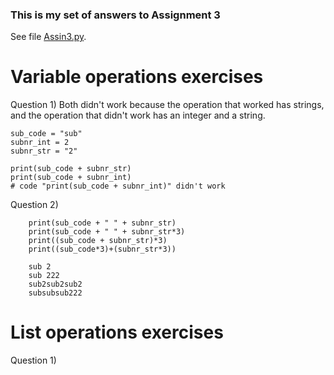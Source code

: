 ### This is my set of answers to Assignment 3

See file [Assin3.py](https://github.com/kp272/Computer-Programming-for-Psychology/edit/main/Assignment3/Assin3.py).

# Variable operations exercises

Question 1) Both didn't work because the operation that worked has strings, and the operation that didn't work has an integer and a string. 
```
sub_code = "sub"
subnr_int = 2
subnr_str = "2"

print(sub_code + subnr_str)
print(sub_code + subnr_int)
# code "print(sub_code + subnr_int)" didn't work
```
Question 2) 
```
    print(sub_code + " " + subnr_str)
    print(sub_code + " " + subnr_str*3) 
    print((sub_code + subnr_str)*3)
    print((sub_code*3)+(subnr_str*3))

    sub 2
    sub 222
    sub2sub2sub2
    subsubsub222
```

# List operations exercises

Question 1) 

